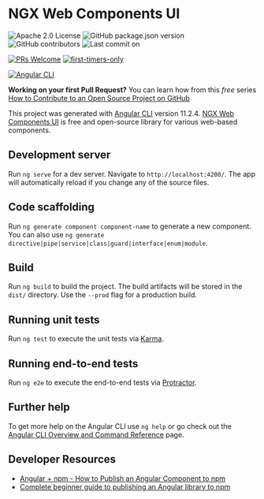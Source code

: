 # NGX Web Components UI

![Apache 2.0 License](https://img.shields.io/github/license/shortthirdman/ngx-webcomponents)
![GitHub package.json version](https://img.shields.io/github/package-json/v/shortthirdman/ngx-webcomponents?color=blue)
![GitHub contributors](https://img.shields.io/github/contributors/shortthirdman/ngx-webcomponents?color=blue)
![Last commit on](https://img.shields.io/github/last-commit/shortthirdman/ngx-webcomponents?color=green)

[![PRs Welcome](https://img.shields.io/badge/PRs-welcome-brightgreen.svg?style=flat)](http://makeapullrequest.com)
[![first-timers-only](https://img.shields.io/badge/first--timers--only-friendly-blue.svg?style=flat)](https://www.firsttimersonly.com/)

[![Angular CLI](https://img.shields.io/github/package-json/dependency-version/shortthirdman/ngx-webcomponents/dev/@angular/cli/main)](https://angular.io)


**Working on your first Pull Request?** You can learn how from this *free* series [How to Contribute to an Open Source Project on GitHub](https://kcd.im/pull-request)

This project was generated with [Angular CLI](https://github.com/angular/angular-cli) version 11.2.4.
[NGX Web Components UI](https://npmjs.com/package/ngx-webcomponents) is free and open-source library for various web-based components.

## Development server

Run `ng serve` for a dev server. Navigate to `http://localhost:4200/`. The app will automatically reload if you change any of the source files.

## Code scaffolding

Run `ng generate component component-name` to generate a new component. You can also use `ng generate directive|pipe|service|class|guard|interface|enum|module`.

## Build

Run `ng build` to build the project. The build artifacts will be stored in the `dist/` directory. Use the `--prod` flag for a production build.

## Running unit tests

Run `ng test` to execute the unit tests via [Karma](https://karma-runner.github.io).

## Running end-to-end tests

Run `ng e2e` to execute the end-to-end tests via [Protractor](http://www.protractortest.org/).

## Further help

To get more help on the Angular CLI use `ng help` or go check out the [Angular CLI Overview and Command Reference](https://angular.io/cli) page.

## Developer Resources

* [Angular + npm - How to Publish an Angular Component to npm](https://jasonwatmore.com/post/2020/06/16/angular-npm-how-to-publish-an-angular-component-to-npm)
* [Complete beginner guide to publishing an Angular library to npm](https://medium.com/angular-in-depth/complete-beginner-guide-to-publish-an-angular-library-to-npm-d42343801660)
